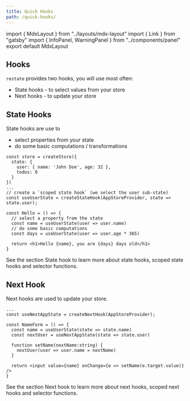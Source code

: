```yaml
---
title: Quick Hooks
path: /quick-hooks/
---
```


import { MdxLayout } from "../layouts/mdx-layout"
import { Link } from "gatsby"
import { InfoPanel, WarningPanel } from "../components/panel"
export default MdxLayout

## Hooks

`restate` provides two hooks, you will use most often:

- <Link to="/state-hook">State hooks</Link> - to select values from your store
- <Link to="/next-hook">Next hooks</Link> - to update your store

## State Hooks

State hooks are use to

- select properties from your state
- do some basic computations / transformations

```tsx lines=9,13,15 src=https://stackblitz.com/edit/restate-hello-world?file=index.tsx
const store = createStore({
  state: {
    user: { name: 'John Doe', age: 32 },
    todos: 0
  }
})
...
// create a `scoped state hook` (we select the user sub-state)
const useUserState = createStateHook(AppStoreProvider, state => state.user);

const Hello = () => {
  // select a property from the state
  const name = useUserState(user => user.name)
  // do some basic computations
  const days = useUserState(user => user.age * 365)

  return <h1>Hello {name}, you are {days} days old</h1>
}
```

See the section <Link to="/state-hook">State hook</Link> to learn more about state hooks, scoped state hooks and selector functions.

## Next Hook

<Link to="/next-hook">Next hooks</Link> are used to update your store.

```tsx lines=2,6,9
...
const useNextAppState = createNextHook(AppStoreProvider);

const NameForm = () => {
  const name = useUserState(state => state.name)
  const nextUser = useNextAppState(state => state.user)

  function setName(nextName:string) {
    nextUser(user => user.name = nextName)
  }

  return <input value={name} onChange={e => setName(e.target.value)} />
}
```

See the section <Link to="/next-hook">Next hook</Link> to learn more about next hooks, scoped next hooks and selector functions.
